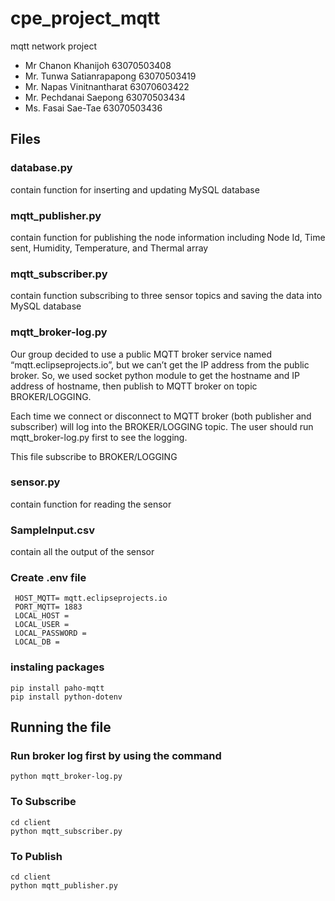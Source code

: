 # cpe_project_mqtt

mqtt network project  

- Mr Chanon Khanijoh			63070503408
- Mr. Tunwa Satianrapapong	63070503419
- Mr. Napas Vinitnantharat	63070603422
- Mr. Pechdanai Saepong  		63070503434
- Ms. Fasai Sae-Tae	 		63070503436

## Files

### database.py
 contain function for inserting and updating MySQL database

### mqtt_publisher.py
 contain function for publishing the node information including Node Id, Time sent, Humidity, Temperature, and Thermal array

### mqtt_subscriber.py
 contain function subscribing to three sensor topics and saving the data into MySQL database

### mqtt_broker-log.py
 Our group decided to use a public MQTT broker service named “mqtt.eclipseprojects.io”, but we can’t get the IP address from the public broker. So, we used socket python module to get the hostname and IP address of hostname, then publish to MQTT broker on topic BROKER/LOGGING.

 Each time we connect or disconnect to MQTT broker (both publisher and subscriber) will log into the BROKER/LOGGING topic. The user should run mqtt_broker-log.py first to see the logging.
 
 This file subscribe to BROKER/LOGGING

### sensor.py
 contain function for reading the sensor

### SampleInput.csv
 contain all the output of the sensor

### Create .env file
```
 HOST_MQTT= mqtt.eclipseprojects.io
 PORT_MQTT= 1883
 LOCAL_HOST = 
 LOCAL_USER = 
 LOCAL_PASSWORD = 
 LOCAL_DB = 
```

### instaling packages
```
pip install paho-mqtt
pip install python-dotenv
```

## Running the file
 ### Run broker log first by using the command
 ``` 
 python mqtt_broker-log.py 
 ```

 ### To Subscribe
 ``` 
 cd client 
 python mqtt_subscriber.py
 ```

 ### To Publish
 ``` 
 cd client
 python mqtt_publisher.py 
 ```
